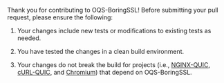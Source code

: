 Thank you for contributing to OQS-BoringSSL! Before submitting your pull request, please ensure the following:

1. Your changes include new tests or modifications to existing tests as needed.

2. You have tested the changes in a clean build environment.

3. Your changes do not break the build for projects (i.e., [NGINX-QUIC](https://github.com/open-quantum-safe/oqs-demos/blob/main/nginx/Dockerfile-QUIC), [cURL-QUIC](https://github.com/open-quantum-safe/oqs-demos/blob/main/curl/Dockerfile-QUIC), and [Chromium](https://github.com/open-quantum-safe/oqs-demos/tree/main/chromium)) that depend on OQS-BoringSSL.
